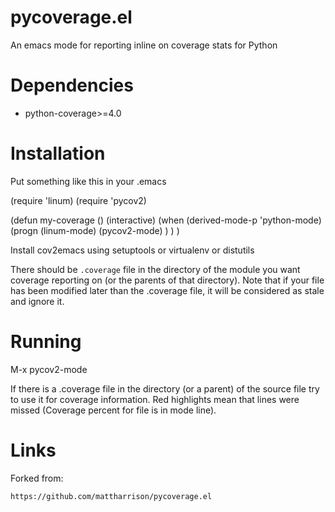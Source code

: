 # pycoverage.el

An emacs mode for reporting inline on coverage stats for Python

# Dependencies

* python-coverage>=4.0

# Installation

Put something like this in your .emacs

(require 'linum)
(require 'pycov2)

(defun my-coverage ()
  (interactive)
  (when (derived-mode-p 'python-mode)
    (progn
      (linum-mode)
      (pycov2-mode)
      )
    )
  )

Install cov2emacs using setuptools or virtualenv or distutils

There should be ``.coverage`` file in the directory of the module you
want coverage reporting on (or the parents of that directory).
Note that if your file has been modified later than the .coverage file, it
will be considered as stale and ignore it.

# Running

M-x pycov2-mode

If there is a .coverage file in the directory (or a parent) of the
source file try to use it for coverage information.  Red highlights
mean that lines were missed (Coverage percent for file is in mode
line).

# Links

Forked from:

    https://github.com/mattharrison/pycoverage.el
